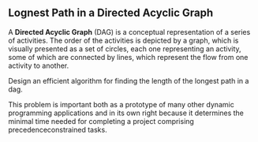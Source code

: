 ## Lognest Path in a Directed Acyclic Graph

A **Directed Acyclic Graph** (DAG) is a conceptual representation of a series of activities. The order of the activities is depicted by a graph, which is visually presented as a set of circles, each one representing an activity, some of which are connected by lines, which represent the flow from one activity to another.

Design an efficient algorithm for finding the length of the longest path in a dag. 

This problem is important both as a prototype of many other dynamic programming applications and in its own right because it determines the minimal time needed for completing a project comprising precedenceconstrained tasks.